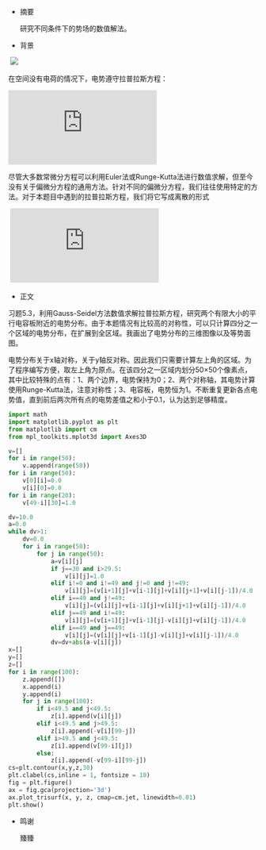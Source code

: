 * 摘要
  
  研究不同条件下的势场的数值解法。

* 背景
  
  ![](http://www.wsm.cn/uploads/allimg/160314/18-1603141G531.jpg)
  
  在空间没有电荷的情况下，电势遵守拉普拉斯方程：

  ![](http://latex.codecogs.com/gif.latex?%5Cfrac%7B%5Cpartial%5E2%20V%7D%7B%5Cpartial%20x%5E2%7D&plus;%5Cfrac%7B%5Cpartial%5E2%20V%7D%7B%5Cpartial%20y%5E2%7D&plus;%5Cfrac%7B%5Cpartial%5E2%20V%7D%7B%5Cpartial%20z%5E2%7D%3D0)
  
  尽管大多数常微分方程可以利用Euler法或Runge-Kutta法进行数值求解，但至今没有关于偏微分方程的通用方法。针对不同的偏微分方程，我们往往使用特定的方法。对于本题目中遇到的拉普拉斯方程，我们将它写成离散的形式
  
  ![](http://latex.codecogs.com/gif.latex?V%28i%2Cj%2Ck%29%3D%5Cfrac%7B1%7D%7B6%7D%5BV%28i&plus;1%2Cj%2Ck%29&plus;V%28i-1%2Cj%2Ck%29&plus;V%28i%2Cj&plus;1%2Ck%29&plus;V%28i%2Cj-1%2Ck%29&plus;V%28i%2Cj%2Ck&plus;1%29&plus;V%28i%2Cj%2Ck-1%29%5D)
      
  
* 正文

 习题5.3，利用Gauss-Seidel方法数值求解拉普拉斯方程，研究两个有限大小的平行电容板附近的电势分布。由于本题情况有比较高的对称性，可以只计算四分之一个区域的电势分布，在扩展到全区域。我画出了电势分布的三维图像以及等势面图。
 
 电势分布关于x轴对称，关于y轴反对称。因此我们只需要计算左上角的区域。为了程序编写方便，取左上角为原点。在该四分之一区域内划分50×50个像素点，其中比较特殊的点有：1、两个边界，电势保持为0；2、两个对称轴，其电势计算使用Runge-Kutta法，注意对称性；3、电容板，电势恒为1。不断重复更新各点电势值，直到前后两次所有点的电势差值之和小于0.1，认为达到足够精度。

```python
import math
import matplotlib.pyplot as plt
from matplotlib import cm
from mpl_toolkits.mplot3d import Axes3D

v=[]
for i in range(50):
    v.append(range(50))
for i in range(50):
    v[0][i]=0.0
    v[i][0]=0.0
for i in range(20):
    v[49-i][30]=1.0

dv=10.0
a=0.0
while dv>1:
    dv=0.0
    for i in range(50):
        for j in range(50):
            a=v[i][j]
            if j==30 and i>29.5:
                v[i][j]=1.0
            elif i!=0 and i!=49 and j!=0 and j!=49:
                v[i][j]=(v[i+1][j]+v[i-1][j]+v[i][j+1]+v[i][j-1])/4.0
            elif i==49 and j!=49:
                v[i][j]=(v[i][j]+v[i-1][j]+v[i][j+1]+v[i][j-1])/4.0
            elif j==49 and i!=49:
                v[i][j]=(v[i+1][j]+v[i-1][j]-v[i][j]+v[i][j-1])/4.0
            elif i==49 and j==49:
                v[i][j]=(v[i][j]+v[i-1][j]-v[i][j]+v[i][j-1])/4.0
            dv=dv+abs(a-v[i][j])
x=[]
y=[]
z=[]
for i in range(100):
    z.append([])
    x.append(i)
    y.append(i)
    for j in range(100):
        if i<49.5 and j<49.5:
            z[i].append(v[i][j])
        elif i<49.5 and j>49.5:
            z[i].append(-v[i][99-j])
        elif i>49.5 and j<49.5:
            z[i].append(v[99-i][j])
        else:
            z[i].append(-v[99-i][99-j])
cs=plt.contour(x,y,z,30)
plt.clabel(cs,inline = 1, fontsize = 10)
fig = plt.figure()
ax = fig.gca(projection='3d')
ax.plot_trisurf(x, y, z, cmap=cm.jet, linewidth=0.01)
plt.show()
```

* 鸣谢

  臻臻
